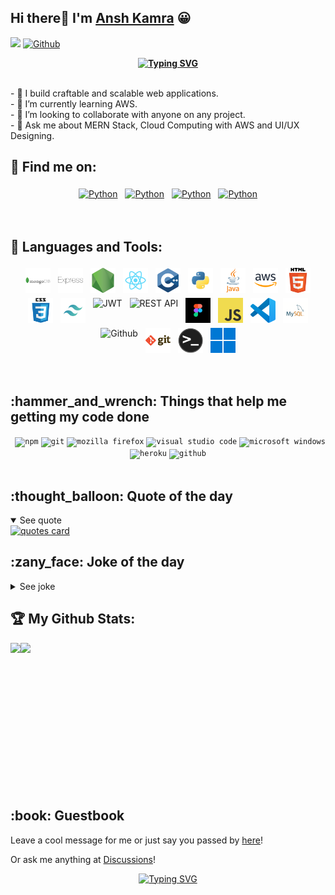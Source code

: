 

<!--
**Anshkamra1238/Anshkamra1238** is a ✨ _special_ ✨ repository because its `README.md` (this file) appears on your GitHub profile.

Here are some ideas to get you started:

- 🔭 I’m currently working on ...
- 🌱 I’m currently learning ...
- 👯 I’m looking to collaborate on ...
- 🤔 I’m looking for help with ...
- 💬 Ask me about ...
- 📫 How to reach me: ...
- 😄 Pronouns: ...
- ⚡ Fun fact: ...
-->
## Hi there👋  I'm [Ansh Kamra][website] 😀 <br>


![](https://visitor-badge.laobi.icu/badge?page_id=Anshkamra1238.Anshkamra1238) [![Github](https://img.shields.io/github/followers/Anshkamra1238?label=Followers&logo=Github)](https://github.com/Anshkamra1238)



<p align="center" style="font-weight: bold;">
<a href="https://git.io/typing-svg"><img src="https://readme-typing-svg.herokuapp.com?font=Roboto&weight=800&size=40&duration=4000&pause=1&center=true&vCenter=true&width=435&lines=Software+Developer;MERN+Stack+Developer;Cloud+Engineer;UI%2FUX+Designer" alt="Typing SVG" /></a>
</p>
<br>
- 🔭 I build craftable and scalable web applications.<br>
- 🌱 I’m currently learning AWS. <br>
- 👯 I’m looking to collaborate with anyone on any project.<br>
- 💬 Ask me about MERN Stack, Cloud Computing with AWS and UI/UX Designing.<br>


## :email: Find me on:

<!--
[<img align="left" alt="Anshkamra1238" width="40px" src="https://raw.githubusercontent.com/iconic/open-iconic/master/svg/globe.svg" />][website]
[<img align="left" alt="Anshkamra1238 | LinkedIn" width="40px" src="https://cdn.jsdelivr.net/npm/simple-icons@v3/icons/linkedin.svg" />][linkedin]
[<img align="left" alt="Anshkamra1238 | Mail" width="40px" src="https://cdn.jsdelivr.net/npm/simple-icons@v3/icons/gmail.svg" />][mail]
-->

<p align="center">
 <a href="https://opportfolio-8xg1.onrender.com" target="_blank" rel="noopener noreferrer"> <img src="https://img.icons8.com/?size=100&id=AfM2kzPzTz6Q&format=png&color=000000" alt="Python" height="40" style="vertical-align:top; margin:4px"></a>
 <a href="https://www.linkedin.com/in/anshkamra12/" target="_blank" rel="noopener noreferrer"> <img src="https://img.icons8.com/?size=100&id=xuvGCOXi8Wyg&format=png&color=000000" alt="Python" height="40" style="vertical-align:top; margin:4px"></a>
 <a href="mailto:anshkamra1238@gmail.com"> <img src="https://img.icons8.com/?size=100&id=qyRpAggnV0zH&format=png&color=000000" alt="Python" height="40" style="vertical-align:top; margin:4px"></a> 
  <a href="https://www.twitter.com/anshkamra"> <img src="https://img.icons8.com/?size=100&id=5MQ0gPAYYx7a&format=png&color=000000" alt="Python" height="40" style="vertical-align:top; margin:4px"></a> 
</p>

<br />


## 🧰 Languages and Tools:
<p align="center">
  <img src="https://raw.githubusercontent.com/github/explore/37c71fdca4e12086faf8c7009793d2eb588c914e/topics/mongodb/mongodb.png" alt="MongoDB" height="40" style="vertical-align:top; margin:4px">
<img src="https://raw.githubusercontent.com/github/explore/37c71fdca4e12086faf8c7009793d2eb588c914e/topics/express/express.png" alt="Express.js" height="40" style="vertical-align:top; margin:4px">
<img src="https://raw.githubusercontent.com/github/explore/80688e429a7d4ef2fca1e82350fe8e3517d3494d/topics/nodejs/nodejs.png" alt="NodeJS" height="40" style="vertical-align:top; margin:4px">
  <img src="https://raw.githubusercontent.com/github/explore/37c71fdca4e12086faf8c7009793d2eb588c914e/topics/react/react.png" alt="React.js" height="40" style="vertical-align:top; margin:4px">
<img src="https://raw.githubusercontent.com/github/explore/37c71fdca4e12086faf8c7009793d2eb588c914e/topics/cpp/cpp.png" alt="C++" height="40" style="vertical-align:top; margin:4px">
<img src="https://raw.githubusercontent.com/github/explore/80688e429a7d4ef2fca1e82350fe8e3517d3494d/topics/python/python.png" alt="Python" height="40" style="vertical-align:top; margin:4px">
  <img src="https://raw.githubusercontent.com/github/explore/37c71fdca4e12086faf8c7009793d2eb588c914e/topics/java/java.png" alt="Java" height="40" style="vertical-align:top; margin:4px">
  <img src="https://raw.githubusercontent.com/github/explore/37c71fdca4e12086faf8c7009793d2eb588c914e/topics/aws/aws.png" alt="AWS" height="40" style="vertical-align:top; margin:4px">
<img src="https://raw.githubusercontent.com/github/explore/37c71fdca4e12086faf8c7009793d2eb588c914e/topics/html/html.png" alt="HTML" height="40" style="vertical-align:top; margin:4px">
<img src="https://raw.githubusercontent.com/github/explore/37c71fdca4e12086faf8c7009793d2eb588c914e/topics/css/css.png" alt="CSS" height="40" style="vertical-align:top; margin:4px">
<img src="https://raw.githubusercontent.com/github/explore/37c71fdca4e12086faf8c7009793d2eb588c914e/topics/tailwind/tailwind.png" alt="Tailwind CSS" height="40" style="vertical-align:top; margin:4px">
<img src="https://via.placeholder.com/40/000000/FFFFFF?text=JWT" alt="JWT" height="40" style="vertical-align:top; margin:4px"> 


<img src="https://via.placeholder.com/40/000000/FFFFFF?text=REST+API" alt="REST API" height="40" style="vertical-align:top; margin:4px">
<img src="https://raw.githubusercontent.com/github/explore/37c71fdca4e12086faf8c7009793d2eb588c914e/topics/figma/figma.png" alt="Figma" height="40" style="vertical-align:top; margin:4px">


<img src="https://raw.githubusercontent.com/github/explore/80688e429a7d4ef2fca1e82350fe8e3517d3494d/topics/javascript/javascript.png" alt="Javascript" height="40" style="vertical-align:top; margin:4px">
<img src="https://raw.githubusercontent.com/github/explore/80688e429a7d4ef2fca1e82350fe8e3517d3494d/topics/visual-studio-code/visual-studio-code.png" alt="VS Code" height="40" style="vertical-align:top; margin:4px">

<img src="https://raw.githubusercontent.com/github/explore/80688e429a7d4ef2fca1e82350fe8e3517d3494d/topics/mysql/mysql.png" alt="MySQL" height="40" style="vertical-align:top; margin:4px">
 
<img src="https://cdn-icons-png.flaticon.com/512/5968/5968866.png" alt="Github" height="40" style="vertical-align:top; margin:4px">
<img src="https://raw.githubusercontent.com/github/explore/80688e429a7d4ef2fca1e82350fe8e3517d3494d/topics/git/git.png" alt="Git" height="40" style="vertical-align:top; margin:4px">
<img src="https://raw.githubusercontent.com/github/explore/80688e429a7d4ef2fca1e82350fe8e3517d3494d/topics/terminal/terminal.png" alt="Terminal" height="40" style="vertical-align:top; margin:4px">

<img src="https://raw.githubusercontent.com/github/explore/80688e429a7d4ef2fca1e82350fe8e3517d3494d/topics/windows/windows.png" alt="Windows" height="40" style="vertical-align:top; margin:4px">

</p>

<br />

<h2>:hammer_and_wrench: Things that help me getting my code done</h2>
<p align="center">
<code> <img title="npm" alt="npm" width="30px" src="https://cdn.jsdelivr.net/gh/devicons/devicon/icons/npm/npm-original-wordmark.svg" /></code>
<code><img title="Git" alt="git" width="30px" src="https://cdn.jsdelivr.net/gh/devicons/devicon/icons/git/git-original.svg" /></code>
<code><img title="Mozilla Firefox" alt="mozilla firefox" width="30px" src="https://cdn.jsdelivr.net/gh/devicons/devicon/icons/firefox/firefox-original.svg" /></code>
<code><img title="VS Code" alt="visual studio code" width="30px" src="https://cdn.jsdelivr.net/gh/devicons/devicon/icons/vscode/vscode-original.svg" /></code>
<code><img title="MS Windows" alt="microsoft windows" width="30px" src="https://cdn.jsdelivr.net/gh/devicons/devicon/icons/windows8/windows8-original.svg" /></code>
<code> <img title="Heroku" alt="heroku" width="30px" src="https://cdn.jsdelivr.net/gh/devicons/devicon/icons/heroku/heroku-original-wordmark.svg" /></code>
<code><img title="GitHub" alt="github" width="30px" src="https://img.icons8.com/?size=100&id=62856&format=png&color=000000" /></code>
</br></br>
</p>
<!-- <h2>:books: My personal portfolio</h2>
<a href="https://opportfolio-8xg1.onrender.com">
<img alt="link to the repository of my personal portfolio" src="https://github-readme-stats-Anshkamra1238.vercel.app/api/pin/?username=Anshkamra1238&repo=portfolio&theme=midnight-purple&hide_border=true">
</a> -->

<h2>:thought_balloon: Quote of the day</h2>
<details open>
    <summary>See quote</summary>
    <a href="https://github.com/piyushsuthar/github-readme-quotes">
        <img src="https://quotes-github-readme.vercel.app/api?type=horizontal&theme=tokyonight" alt="quotes card">
    </a>
</details>
<h2>:zany_face: Joke of the day</h2>
<details>
    <summary>See joke</summary>
    <a href="https://github.com/ABSphreak/readme-jokes">
        <img src="https://readme-jokes.vercel.app/api?theme=tokyonight&hideBorder" alt="Jokes Card" />
    </a>
</details>





## :trophy: My Github Stats:

<!--
![GitHub stats](https://readme-stats-cfgj2cxdy.vercel.app/api?username=CharalambosIoann&count_private=true&show_icons=true&theme=tokyonight)
![Top Langs](https://readme-stats-cfgj2cxdy.vercel.app/api/top-langs/?username=CharalambosIoannou&hide=php&theme=tokyonight)
-->
<div>
<a href="https://github-readme-stats.vercel.app/api?username=Anshkamra1238&theme=tokyonight">
  <img  align="left" src="https://github-readme-stats.vercel.app/api?username=Anshkamra1238&count_private=true&show_icons=true&theme=tokyonight" />
</a>
<a href="https://github-readme-stats.vercel.app/api/top-langs/?username=Anshkamra1238&hide=php&theme=tokyonight">
  <img align="left" src="https://github-readme-stats.vercel.app/api/top-langs/?username=Anshkamra1238&hide=php&theme=tokyonight" />
</a>
</div>
<br><br>


[website]: https://opportfolio-8xg1.onrender.com
[linkedin]: https://www.linkedin.com/in/anshkamra12/
[mail]: mailto:anshkamra1238@gmail.com

<br><br><br><br><br><br><br><br><br><br><br>

<h2>:book: Guestbook</h2>
<p>Leave a cool message for me or just say you passed by <a href="https://github.com/Anshkamra1238/Anshkamra1238/issues/new?template=guestbook-entry.md">here</a>!</p>
<p>Or ask me anything at <a href="https://github.com/Anshkamra1238/Anshkamra1238/discussions/new/choose">Discussions</a>!</p>

<div align="center">
   <a href="https://git.io/typing-svg"><img src="https://readme-typing-svg.herokuapp.com?font=roboto&pause=1000&width=435&lines=Thank+you+for+visiting!" alt="Typing SVG" /></a>
</div>
